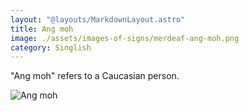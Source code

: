 ```yaml
---
layout: "@layouts/MarkdownLayout.astro"
title: Ang moh
image: ./assets/images-of-signs/merdeaf-ang-moh.png
category: Singlish
---
```


"Ang moh" refers to a Caucasian person.

![Ang moh](@signs/merdeaf-ang-moh.png)
